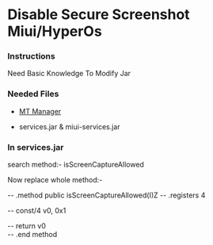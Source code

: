 # Disable Secure Screenshot Miui/HyperOs


### Instructions
Need Basic Knowledge To Modify Jar

### Needed Files
- [MT Manager](https://t.me/mtmanager) 

- services.jar & miui-services.jar


### In services.jar
search method:- isScreenCaptureAllowed

Now replace whole method:-

-- .method public isScreenCaptureAllowed(I)Z
   -- .registers 4

   -- const/4 v0, 0x1

  --  return v0  
-- .end method



